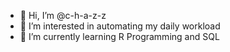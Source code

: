 - 👋 Hi, I’m @c-h-a-z-z
- 👀 I’m interested in automating my daily workload
- 🌱 I’m currently learning R Programming and SQL

<!---
c-h-a-z-z/c-h-a-z-z is a ✨ special ✨ repository because its `README.md` (this file) appears on your GitHub profile.
You can click the Preview link to take a look at your changes.
--->
